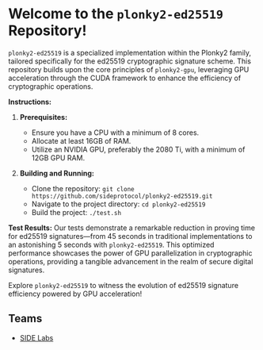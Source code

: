 # Welcome to the `plonky2-ed25519` Repository!

`plonky2-ed25519` is a specialized implementation within the Plonky2 family, tailored specifically for the ed25519 cryptographic signature scheme. This repository builds upon the core principles of `plonky2-gpu`, leveraging GPU acceleration through the CUDA framework to enhance the efficiency of cryptographic operations.

**Instructions:**
1. **Prerequisites:**
   - Ensure you have a CPU with a minimum of 8 cores.
   - Allocate at least 16GB of RAM.
   - Utilize an NVIDIA GPU, preferably the 2080 Ti, with a minimum of 12GB GPU RAM.

2. **Building and Running:**
   - Clone the repository: `git clone https://github.com/sideprotocol/plonky2-ed25519.git`
   - Navigate to the project directory: `cd plonky2-ed25519`
   - Build the project: `./test.sh`

**Test Results:**
Our tests demonstrate a remarkable reduction in proving time for ed25519 signatures—from 45 seconds in traditional implementations to an astonishing 5 seconds with `plonky2-ed25519`. This optimized performance showcases the power of GPU parallelization in cryptographic operations, providing a tangible advancement in the realm of secure digital signatures.

Explore `plonky2-ed25519` to witness the evolution of ed25519 signature efficiency powered by GPU acceleration!

## Teams
 - [SIDE Labs](https://www.side.one)

